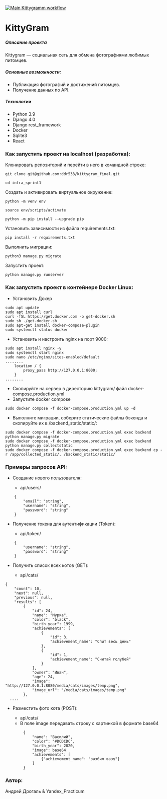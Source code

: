 [![Main Kittygramm workflow](https://github.com/ddr533/kittygram_final/actions/workflows/main.yaml/badge.svg)](https://github.com/ddr533/kittygram_final/actions/workflows/main.yaml)

# KittyGram  
##### Описание проекта 
Kittygram — социальная сеть для обмена фотографиями любимых питомцев.
##### Основные возможности:
* Публикация фотографий и достижений питомцев.
* Получение данных по API.

##### Технологии 
  
 - Python 3.9   
 - Django 4.0
 - Django rest_framework
 - Docker
 - Sqlite3
 - React
  
### Как запустить проект на localhost (разработка):

Клонировать репозиторий и перейти в него в командной строке:

```
git clone git@github.com:ddr533/kittygram_final.git
```

```
cd infra_sprint1
```

Cоздать и активировать виртуальное окружение:

```
python -m venv env
```
```
source env/scripts/activate
```
```
python -m pip install --upgrade pip
```

Установить зависимости из файла requirements.txt:

```
pip install -r requirements.txt
```

Выполнить миграции:

```
python3 manage.py migrate
```

Запустить проект:

```
python manage.py runserver
```

### Как запустить проект в контейнере Docker Linux:
* Установить Докер
```
sudo apt update
sudo apt install curl
curl -fSL https://get.docker.com -o get-docker.sh
sudo sh ./get-docker.sh
sudo apt-get install docker-compose-plugin
sudo systemctl status docker
```
* Установить и настроить nginx на порт 9000:
```
sudo apt install nginx -y
sudo systemctl start nginx
sudo nano /etc/nginx/sites-enabled/default
........
    location / {
        proxy_pass http://127.0.0.1:8000;
    }
........

```

* Скопируйте на сервер в директорию kittygram/ файл docker-compose.production.yml
* Запустите docker compose
```
sudo docker compose -f docker-compose.production.yml up -d
```
* Выполните миграции, соберите статические файлы бэкенда и скопируйте их в /backend_static/static/:
```
sudo docker compose -f docker-compose.production.yml exec backend python manage.py migrate
sudo docker compose -f docker-compose.production.yml exec backend python manage.py collectstatic
sudo docker compose -f docker-compose.production.yml exec backend cp -r /app/collected_static/. /backend_static/static/
```


### Примеры запросов API:
* Создание нового пользователя:
  
  - api/users/
```
    {
        "email": "string",
        "username": "string",
        "password": "string"
    }

``` 
* Получение токена для аутентификации (Token): 

  - api/token/
```
    {
        "username": "string",
        "password": "string"
    }

``` 
* Получить список всех котов (GET): 

  - api/сats/

```
{
    "count": 10,
    "next": null,
    "previous": null,
    "results": [
        {
            "id": 24,
            "name": "Мурка",
            "color": "black",
            "birth_year": 1999,
            "achievements": [
                {
                    "id": 3,
                    "achievement_name": "Спит весь день"
                },
                {
                    "id": 1,
                    "achievement_name": "Считай голубей"
                }
            ],
            "owner": "Иван",
            "age": 24,
            "image": "http://127.0.0.1:8080/media/cats/images/temp.png",
            "image_url": "/media/cats/images/temp.png"
        },
  ....

```
* Разместить фото кота (POST): 

  - api/cats/
  - В поле image передавать строку с картинкой в формате base64 

```
        {
            "name": "Василий",
            "color": "#DCDCDC",
            "birth_year": 2020,
            "image": base64
            "achievements": [
                {"achievement_name": "разбил вазу"}
            ]
        }   

```

### Автор:
Андрей Дрогаль & Yandex_Practicum
